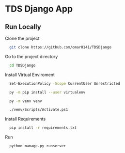 
# TDS Django App




## Run Locally

Clone the project

```bash
  git clone https://github.com/omar0141/TDSDjango
```

Go to the project directory

```bash
  cd TDSDjango
```

Install Virtual Enviroment

```bash
  Set-ExecutionPolicy -Scope CurrentUser Unrestricted
```
```bash
  py -m pip install --user virtualenv
```
```bash
  py -m venv venv
```
```bash
  ./venv/Scripts/Activate.ps1
```

Install Requirements

```bash
  pip install -r requirements.txt
```

Run

```bash
  python manage.py runserver
```
